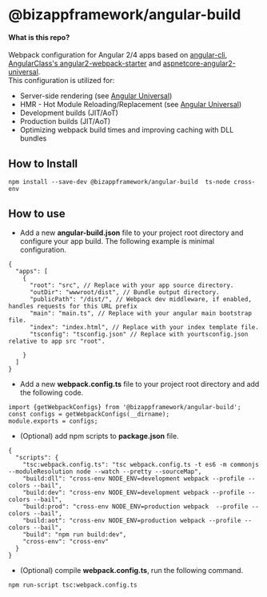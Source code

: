 # @bizappframework/angular-build

#### What is this repo?
Webpack configuration for Angular 2/4 apps based on [angular-cli](https://github.com/angular/angular-cli), [AngularClass's angular2-webpack-starter](https://github.com/AngularClass/angular2-webpack-starter) and [aspnetcore-angular2-universal](https://github.com/MarkPieszak/aspnetcore-angular2-universal).  
This configuration is utilized for:
- Server-side rendering (see [Angular Universal](https://github.com/angular/universal))  
- HMR - Hot Module Reloading/Replacement (see [Angular Universal](https://github.com/angular/universal))  
- Development builds (JIT/AoT)  
- Production builds (JIT/AoT)  
- Optimizing webpack build times and improving caching with DLL bundles  

## How to Install
```<language>
npm install --save-dev @bizappframework/angular-build  ts-node cross-env
```
## How to use
- Add a new **angular-build.json** file to your project root directory and configure your app build. The following example is minimal configuration.
```<language>
{
  "apps": [
    {
      "root": "src", // Replace with your app source directory.
      "outDir": "wwwroot/dist", // Bundle output directory.
      "publicPath": "/dist/", // Webpack dev middleware, if enabled, handles requests for this URL prefix
      "main": "main.ts", // Replace with your angular main bootstrap file.
      "index": "index.html", // Replace with your index template file.
      "tsconfig": "tsconfig.json" // Replace with yourtsconfig.json relative to app src "root".

    }
  ]
}
```

- Add a new **webpack.config.ts** file to your project root directory and add the following code.
```<language>
import {getWebpackConfigs} from '@bizappframework/angular-build';
const configs = getWebpackConfigs(__dirname);
module.exports = configs;
```  


- (Optional) add npm scripts to **package.json** file.
```<language>
{
  "scripts": {
    "tsc:webpack.config.ts": "tsc webpack.config.ts -t es6 -m commonjs --moduleResolution node --watch --pretty --sourceMap",
    "build:dll": "cross-env NODE_ENV=development webpack --profile --colors --bail",
    "build:dev": "cross-env NODE_ENV=development webpack --profile --colors --bail",
    "build:prod": "cross-env NODE_ENV=production webpack  --profile --colors --bail",
    "build:aot": "cross-env NODE_ENV=production webpack --profile --colors --bail",
    "build": "npm run build:dev",
    "cross-env": "cross-env"
  }
}
```  

- (Optional) compile **webpack.config.ts**, run the following command.
```<language>
npm run-script tsc:webpack.config.ts
```
